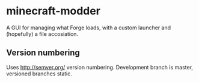# minecraft-modder
A GUI for managing what Forge loads, with a custom launcher and (hopefully) a file accosiation.

## Version numbering
Uses http://semver.org/ version numbering. Development branch is master, versioned branches static.

